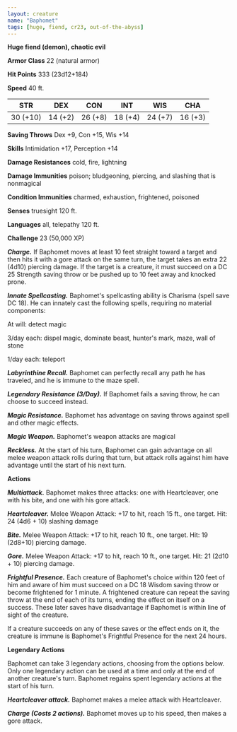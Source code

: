 ```yaml
---
layout: creature
name: "Baphomet"
tags: [huge, fiend, cr23, out-of-the-abyss]
---
```


**Huge fiend (demon), chaotic evil**

**Armor Class** 22 (natural armor)

**Hit Points** 333 (23d12+184)

**Speed** 40 ft.

|   STR   |   DEX   |   CON   |   INT   |   WIS   |   CHA   |
|:-----:|:-----:|:-----:|:-----:|:-----:|:-----:|
| 30 (+10) | 14 (+2) | 26 (+8) | 18 (+4) | 24 (+7) | 16 (+3) |

**Saving Throws** Dex +9, Con +15, Wis +14

**Skills** Intimidation +17, Perception +14

**Damage Resistances** cold, fire, lightning

**Damage Immunities** poison; bludgeoning, piercing, and slashing that is nonmagical

**Condition Immunities** charmed, exhaustion, frightened, poisoned

**Senses** truesight 120 ft.

**Languages** all, telepathy 120 ft.

**Challenge** 23 (50,000 XP)

***Charge.*** If Baphomet moves at least 10 feet straight toward a target and then hits it with a gore attack on the same turn, the target takes an extra 22 (4d10) piercing damage. If the target is a creature, it must succeed on a DC 25 Strength saving throw or be pushed up to 10 feet away and knocked prone.

***Innate Spellcasting.*** Baphomet's spellcasting ability is Charisma (spell save DC 18). He can innately cast the following spells, requiring no material components:

At will: detect magic

3/day each: dispel magic, dominate beast, hunter's mark, maze, wall of stone

1/day each: teleport

***Labyrinthine Recall.*** Baphomet can perfectly recall any path he has traveled, and he is immune to the maze spell.

***Legendary Resistance (3/Day).*** If Baphomet fails a saving throw, he can choose to succeed instead.

***Magic Resistance.*** Baphomet has advantage on saving throws against spell and other magic effects.

***Magic Weapon.*** Baphomet's weapon attacks are magical

***Reckless.*** At the start of his turn, Baphomet can gain advantage on all melee weapon attack rolls during that turn, but attack rolls against him have advantage until the start of his next turn.

**Actions**

***Multiattack.*** Baphomet makes three attacks: one with Heartcleaver, one with his bite, and one with his gore attack.

***Heartcleaver.*** Melee Weapon Attack: +17 to hit, reach 15 ft., one target. Hit: 24 (4d6 + 10) slashing damage

***Bite.*** Melee Weapon Attack: +17 to hit, reach 10 ft., one target. Hit: 19 (2d8+10) piercing damage.

***Gore.*** Melee Weapon Attack: +17 to hit, reach 10 ft., one target. Hit: 21 (2d10 + 10) piercing damage.

***Frightful Presence.*** Each creature of Baphomet's choice within 120 feet of him and aware of him must succeed on a DC 18 Wisdom saving throw or become frightened for 1 minute. A frightened creature can repeat the saving throw at the end of each of its turns, ending the effect on itself on a success. These later saves have disadvantage if Baphomet is within line of sight of the creature.

If a creature succeeds on any of these saves or the effect ends on it, the creature is immune is Baphomet's Frightful Presence for the next 24 hours.

**Legendary Actions**

Baphomet can take 3 legendary actions, choosing from the options below. Only one legendary action can be used at a time and only at the end of another creature's turn. Baphomet regains spent legendary actions at the start of his turn.

***Heartcleaver attack.*** Baphomet makes a melee attack with Heartcleaver.

***Charge (Costs 2 actions).*** Baphomet moves up to his speed, then makes a gore attack.


